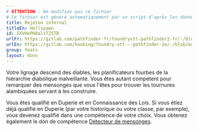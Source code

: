 ```yaml
---
# ATTENTION : Ne modifiez pas ce fichier
# Ce fichier est généré automatiquement par un script d'après les données du module Foundry VTT officiel et de sa traduction
title: Rejeton infernal
titleEn: Hellspawn
id: EXVHePH8alsTZ5TB
urlFr: https://gitlab.com/pathfinder-fr/foundryvtt-pathfinder2-fr/-/blob/master/data/feats/EXVHePH8alsTZ5TB.htm
urlEn: https://gitlab.com/hooking/foundry-vtt---pathfinder-2e/-/blob/master/packs/data/feats.db/hellspawn.json
group: feats
layout: dons
---
```

Votre lignage descend des diables, les planificateurs fourbes de la hiérarchie diabolique malveillante. Vous êtes autant compétent pour remarquer des mensonges que vous l'êtes pour trouver les tournures alambiquées servant à les construire.

Vous êtes qualifié en Duperie et en Connaissance des Lois. Si vous étiez déjà qualifié en Duperie (par votre historique ou votre classe, par exemple), vous devenez qualifié dans une compétence de votre choix. Vous obtenez également le don de compétence [Détecteur de mensonges](détecteur-de-mensonges.md).


